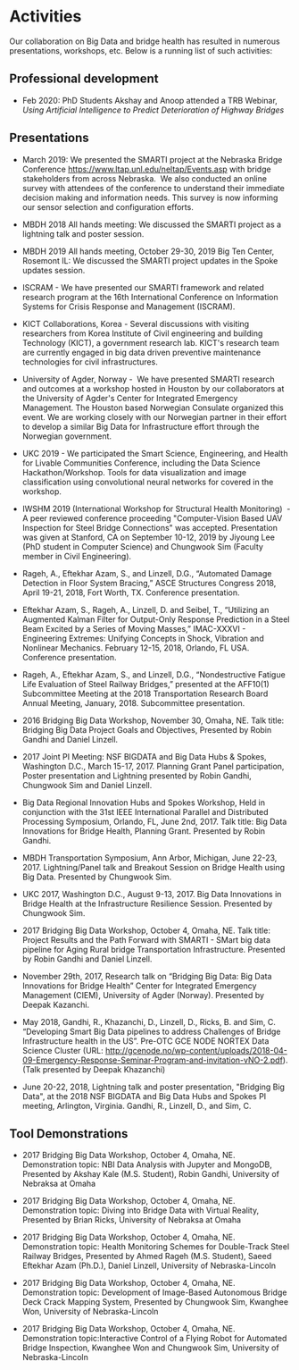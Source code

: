 # Activities

Our collaboration on Big Data and bridge health has resulted in numerous presentations, workshops, etc. Below is a running list of such activities:

## Professional development

- Feb 2020: PhD Students Akshay and Anoop attended a TRB Webinar, _Using Artificial Intelligence to Predict Deterioration of Highway Bridges_

## Presentations

- March 2019: We presented the SMARTI project at the Nebraska Bridge Conference https://www.ltap.unl.edu/neltap/Events.asp with bridge stakeholders from across Nebraska.  We also conducted an online survey with attendees of the conference to understand their immediate decision making and information needs. This survey is now informing our sensor selection and configuration efforts.

- MBDH 2018 All hands meeting: We discussed the SMARTI project as a lightning talk and poster session.

- MBDH 2019 All hands meeting, October 29-30, 2019 Big Ten Center, Rosemont IL: We discussed the SMARTI project updates in the Spoke updates session. 

- ISCRAM - We have presented our SMARTI framework and related research program at the 16th International Conference on Information Systems for Crisis Response and Management (ISCRAM). 

- KICT Collaborations, Korea - Several discussions with visiting researchers from Korea Institute of Civil engineering and building Technology (KICT), a government research lab. KICT's research team are currently engaged in big data driven preventive maintenance technologies for civil infrastructures. 

- University of Agder, Norway -  We have presented SMARTI research and outcomes at a workshop hosted in Houston by our collaborators at the University of Agder's Center for Integrated Emergency Management. The Houston based Norwegian Consulate organized this event. We are working closely with our Norwegian partner in their effort to develop a similar Big Data for Infrastructure effort through the Norwegian government.

- UKC 2019 - We participated the Smart Science, Engineering, and Health for Livable Communities Conference, including the Data Science Hackathon/Workshop. Tools for data visualization and image classification using convolutional neural networks for covered in the workshop.  

- IWSHM 2019 (International Workshop for Structural Health Monitoring)  - A peer reviewed conference proceeding "Computer-Vision Based UAV Inspection for Steel Bridge Connections" was accepted. Presentation was given at Stanford, CA on September 10-12, 2019 by Jiyoung Lee (PhD student in Computer Science) and Chungwook Sim (Faculty member in Civil Engineering). 

- Rageh, A., Eftekhar Azam, S., and Linzell, D.G., “Automated Damage Detection in Floor System Bracing,” ASCE Structures Congress 2018, April 19-21, 2018, Fort Worth, TX. Conference presentation.

- Eftekhar Azam, S., Rageh, A., Linzell, D. and Seibel, T., “Utilizing an Augmented Kalman Filter for Output-Only Response Prediction in a Steel Beam Excited by a Series of Moving Masses,” IMAC-XXXVI - Engineering Extremes: Unifying Concepts in Shock, Vibration and Nonlinear Mechanics. February 12-15, 2018, Orlando, FL USA. Conference presentation.

- Rageh, A., Eftekhar Azam, S., and Linzell, D.G., “Nondestructive Fatigue Life Evaluation of Steel Railway Bridges,” presented at the AFF10(1) Subcommittee Meeting at the 2018 Transportation Research Board Annual Meeting, January, 2018. Subcommittee presentation.

 - 2016 Bridging Big Data Workshop, November 30, Omaha, NE. Talk title: Bridging Big Data Project Goals and Objectives, Presented by Robin Gandhi and Daniel Linzell.

 - 2017 Joint PI Meeting: NSF BIGDATA and Big Data Hubs & Spokes, Washington D.C., March 15-17, 2017. Planning Grant Panel participation, Poster presentation and Lightning presented by Robin Gandhi, Chungwook Sim and Daniel Linzell.

 - Big Data Regional Innovation Hubs and Spokes Workshop, Held in conjunction with the 31st IEEE International Parallel and Distributed Processing Symposium, Orlando, FL, June 2nd, 2017. Talk title: Big Data Innovations for Bridge Health, Planning Grant. Presented by Robin Gandhi.

 - MBDH Transportation Symposium, Ann Arbor, Michigan, June 22-23, 2017. Lightning/Panel talk and Breakout Session on Bridge Health using Big Data. Presented by Chungwook Sim.

 - UKC 2017, Washington D.C., August 9-13, 2017. Big Data Innovations in Bridge Health at the Infrastructure Resilience Session. Presented by Chungwook Sim.

 - 2017 Bridging Big Data Workshop, October 4, Omaha, NE. Talk title: Project Results and the Path Forward with SMARTI - SMart big data pipeline for Aging Rural bridge Transportation Infrastructure. Presented by Robin Gandhi and Daniel Linzell.

 - November 29th, 2017, Research talk on “Bridging Big Data: Big Data Innovations for Bridge Health” Center for Integrated Emergency Management (CIEM), University of Agder (Norway). Presented by Deepak Kazanchi.

 - May 2018, Gandhi, R., Khazanchi, D., Linzell, D., Ricks, B. and Sim, C. “Developing Smart Big Data pipelines to address Challenges of Bridge Infrastructure health in the US”. Pre-OTC GCE NODE NORTEX Data Science Cluster (URL: http://gcenode.no/wp-content/uploads/2018-04-09-Emergency-Response-Seminar-Program-and-invitation-vNO-2.pdf). (Talk presented by Deepak Khazanchi)

- June 20-22, 2018, Lightning talk and poster presentation, "Bridging Big Data", at the 2018 NSF BIGDATA and Big Data Hubs and Spokes PI meeting, Arlington, Virginia. Gandhi, R., Linzell, D., and Sim, C.

## Tool Demonstrations

- 2017 Bridging Big Data Workshop, October 4, Omaha, NE. Demonstration topic: NBI Data Analysis with Jupyter and MongoDB, Presented by Akshay Kale (M.S. Student), Robin Gandhi, University of Nebraksa at Omaha

- 2017 Bridging Big Data Workshop, October 4, Omaha, NE. Demonstration topic: Diving into Bridge Data with Virtual Reality, Presented by Brian Ricks, University of Nebraksa at Omaha

- 2017 Bridging Big Data Workshop, October 4, Omaha, NE. Demonstration topic: Health Monitoring Schemes for Double-Track Steel Railway Bridges, Presented by Ahmed Rageh (M.S. Student), Saeed Eftekhar Azam (Ph.D.), Daniel Linzell, University of Nebraska-Lincoln

- 2017 Bridging Big Data Workshop, October 4, Omaha, NE. Demonstration topic: Development of Image-Based Autonomous Bridge Deck Crack Mapping System, Presented by Chungwook Sim, Kwanghee Won, University of Nebraska-Lincoln

- 2017 Bridging Big Data Workshop, October 4, Omaha, NE. Demonstration topic:Interactive Control of a Flying Robot for Automated Bridge Inspection, Kwanghee Won and Chungwook Sim, University of Nebraska-Lincoln
